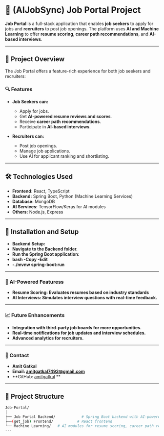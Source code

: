 # 🏢 (AIJobSync) Job Portal Project

**Job Portal** is a full-stack application that enables **job seekers** to apply for jobs and **recruiters** to post job openings. The platform uses **AI and Machine Learning** to offer **resume scoring**, **career path recommendations**, and **AI-based interviews**.

---

## 🚀 Project Overview  
The Job Portal offers a feature-rich experience for both job seekers and recruiters:

### 🔍 Features  
- **Job Seekers can:**  
  - Apply for jobs.  
  - Get **AI-powered resume reviews and scores**.  
  - Receive **career path recommendations**.  
  - Participate in **AI-based interviews**.

- **Recruiters can:**  
  - Post job openings.  
  - Manage job applications.  
  - Use AI for applicant ranking and shortlisting.

---

## 🛠️ Technologies Used  
- **Frontend:** React, TypeScript  
- **Backend:** Spring Boot, Python (Machine Learning Services)  
- **Database:** MongoDB  
- **AI Services:** TensorFlow/Keras for AI modules  
- **Others:** Node.js, Express  

---
## 🔧 Installation and Setup
- **Backend Setup:**
- **Navigate to the Backend folder.** 
- **Run the Spring Boot application:** 
- **bash
-Copy
-Edit**
- **-./mvnw spring-boot:run**

---

### 🧠 AI-Powered Featuress  
- **Resume Scoring: Evaluates resumes based on industry standards**
- **AI Interviews: Simulates interview questions with real-time feedback.** 
---
### 📈 Future Enhancements
- **Integration with third-party job boards for more opportunities.**
- **Real-time notifications for job updates and interview schedules.**
- **Advanced analytics for recruiters.**  
---
### 📧 Contact
- **Amit Gatkal**
- **Email: amitgatkal7492@gmail.com**
- **GitHub: [amitgatkal](https://github.com/amitgatkal2530)
**  
---

## 📂 Project Structure  

```bash
Job-Portal/
│
├── Job Portal Backend/            # Spring Boot backend with AI-powered services
├──(get_job) Frontend/           # React frontend
└── Machine Learning/   # AI modules for resume scoring, career path recommendation, and interviews
---



